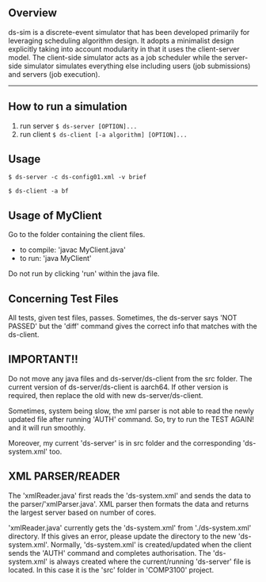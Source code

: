 
## Overview
ds-sim is a discrete-event simulator that has been developed primarily for leveraging scheduling algorithm design. It adopts a minimalist design explicitly taking into account modularity in that it uses the client-server model. The client-side simulator acts as a job scheduler while the server-side simulator simulates everything else including users (job submissions) and servers (job execution).

---
## How to run a simulation
1. run server `$ ds-server [OPTION]...`
2. run client `$ ds-client [-a algorithm] [OPTION]...`

## Usage
`$ ds-server -c ds-config01.xml -v brief`

`$ ds-client -a bf`

## Usage of MyClient
Go to the folder containing the client files.

- to compile: 'javac MyClient.java'
- to run: 'java MyClient'

Do not run by clicking 'run' within the java file.

## Concerning Test Files
All tests, given test files, passes. Sometimes, the ds-server says 'NOT PASSED' but the 'diff' command gives the correct info that matches with the ds-client.

## IMPORTANT!!
Do not move any java files and ds-server/ds-client from the src folder. The current version of ds-server/ds-client is aarch64. If other version is required, then replace the old with new ds-server/ds-client.

Sometimes, system being slow, the xml parser is not able to read the newly updated file after running 'AUTH' command. So, try to run the TEST AGAIN! and it will run smoothly.

Moreover, my current 'ds-server' is in src folder and the corresponding 'ds-system.xml' too.

## XML PARSER/READER
The 'xmlReader.java' first reads the 'ds-system.xml' and sends the data to the parser/'xmlParser.java'. XML parser then formats the data and returns the largest server based on number of cores. 

'xmlReader.java' currently gets the 'ds-system.xml' from './ds-system.xml' directory. If this gives an error, please update the directory to the new 'ds-system.xml'. Normally, 'ds-system.xml' is created/updated when the client sends the 'AUTH' command and completes authorisation. The 'ds-system.xml' is always created where the current/running 'ds-server' file is located. In this case it is the 'src' folder in 'COMP3100' project.